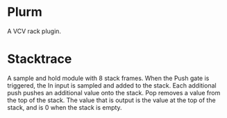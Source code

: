 # Plurm
A VCV rack plugin.

# Stacktrace
A sample and hold module with 8 stack frames. When the Push gate is triggered, the In input is sampled and added to the stack. Each additional push pushes an additional value onto the stack. Pop removes a value from the top of the stack. The value that is output is the value at the top of the stack, and is 0 when the stack is empty.
